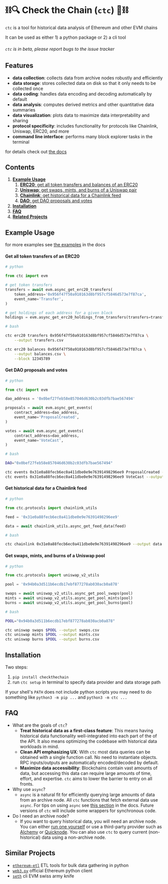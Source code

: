 # ⛓🔍 Check the Chain (`ctc`) 🔎⛓

`ctc` is a tool for historical data analysis of Ethereum and other EVM chains

It can be used as either 1) a python package or 2) a cli tool

###### *`ctc` is in beta, please report bugs to the issue tracker*


## Features
- **data collection**: collects data from archive nodes robustly and efficiently
- **data storage**: stores collected data on disk so that it only needs to be collected once
- **data coding**: handles data encoding and decoding automatically by default
- **data analysis**: computes derived metrics and other quantitative data summaries
- **data visualization**: plots data to maximize data interpretability and sharing
- **protocol specificity**: includes functionality for protocols like Chainlink, Uniswap, ERC20, and more
- **command line interface**: performs many block explorer tasks in the terminal

for details check out [the docs](/docs)


## Contents
1. [**Example Usage**](#example-usage)
    1. [**ERC20**: get all token transfers and balances of an ERC20](#get-all-token-transfers-of-an-erc20)
    2. [**Uniswap**: get swaps, mints, and burns of a Uniswap pair](#get-swaps-mints-and-burns-for-a-uniswap-pair)
    3. [**Chainlink**: get historical data for a Chainlink feed](#get-historical-data-for-a-chainlink-feed)
    4. [**DAO**: get DAO proposals and votes](#get-dao-proposals-and-votes)
2. [**Installation**](#installation)
3. [**FAQ**](#faq)
4. [**Related Projects**](#related-projects)


## Example Usage

for more examples see [the examples](/docs/examples) in the docs


#### Get all token transfers of an ERC20

```python
# python

from ctc import evm

# get token transfers
transfers = await evm.async_get_erc20_transfers(
    token_address='0x956f47f50a910163d8bf957cf5846d573e7f87ca',
    event_name='Transfer',
)

# get holdings of each address for a given block
holdings = evm.async_get_erc20_holdings_from_transfers(transfers=transfers, block=12345789)
```

```bash
# bash

ctc erc20 transfers 0x956f47f50a910163d8bf957cf5846d573e7f87ca \
    --output transfers.csv

ctc erc20 balances 0x956f47f50a910163d8bf957cf5846d573e7f87ca \
    --output balances.csv \
    --block 12345789
```

#### Get DAO proposals and votes

```python
# python

from ctc import evm

dao_address = '0x0bef27feb58e857046d630b2c03dfb7bae567494'

proposals = await evm.async_get_events(
    contract_address=dao_address,
    event_name='ProposalCreated',
)

votes = await evm.async_get_events(
    contract_address=dao_address,
    event_name='VoteCast',
)
```

```bash
# bash

DAO="0x0bef27feb58e857046d630b2c03dfb7bae567494"

ctc events 0x31e0a88fecb6ec0a411dbe0e9e76391498296ee9 ProposalCreated --output proposals.csv
ctc events 0x31e0a88fecb6ec0a411dbe0e9e76391498296ee9 VoteCast --output votes.csv
```

#### Get historical data for a Chainlink feed
```python
# python

from ctc.protocols import chainlink_utils

feed = '0x31e0a88fecb6ec0a411dbe0e9e76391498296ee9'

data = await chainlink_utils.async_get_feed_data(feed)
```

```bash
# bash

ctc chainlink 0x31e0a88fecb6ec0a411dbe0e9e76391498296ee9 --output data.csv
```

#### Get swaps, mints, and burns of a Uniswap pool

```python
# python

from ctc.protocols import uniswap_v2_utils

pool = '0x94b0a3d511b6ecdb17ebf877278ab030acb0a878'

swaps = await uniswap_v2_utils.async_get_pool_swaps(pool)
mints = await uniswap_v2_utils.async_get_pool_mints(pool)
burns = await uniswap_v2_utils.async_get_pool_burns(pool)
```

```bash
# bash

POOL="0x94b0a3d511b6ecdb17ebf877278ab030acb0a878"

ctc uniswap swaps $POOL --output swaps.csv
ctc uniswap mints $POOL --output mints.csv
ctc uniswap burns $POOL --output burns.csv
```


## Installation

Two steps:
1. `pip install checkthechain`
2. run `ctc setup` in terminal to specify data provider and data storage path

If your shell's `PATH` does not include python scripts you may need to do something like `python3 -m pip ...` and `python3 -m ctc ...`


## FAQ
- What are the goals of `ctc`?
    - **Treat historical data as a first-class feature**: This means having historical data functionality well-integrated into each part of the of the API. It also means optimizing the codebase with historical data workloads in mind.
    - **Clean API emphasizing UX**: With `ctc` most data queries can be obtained with a single function call. No need to instantiate objects. RPC inputs/outputs are automatically encoded/decoded by default.
    - **Maximize data accessibility**: Blockchains contain vast amounts of data, but accessing this data can require large amounts of time, effort, and expertise. `ctc` aims to lower the barrier to entry on all fronts.
- Why use `async`?
    - `async` is a natural fit for efficiently querying large amounts of data from an archive node. All `ctc` functions that fetch external data use `async`. For tips on using `async` see [this section](/docs/code_tour.md#async) in the docs. Future versions of `ctc` will include some wrappers for synchronous code.
- Do I need an archive node?
    - If you want to query historical data, you will need an archive node. You can either [run one yourself](https://github.com/ledgerwatch/erigon) or use a third-party provider such as [Alchemy](https://www.alchemy.com/) or [Quicknode](https://www.quicknode.com/). You can also use `ctc` to query current (non-historical) data using a non-archive node.


## Similar Projects
- [`ethereum-etl`](https://github.com/blockchain-etl/ethereum-etl) ETL tools for bulk data gathering in python
- [`web3.py`](https://github.com/ethereum/web3.py/) official Ethereum python client
- [`seth`](https://github.com/dapphub/dapptools/tree/master/src/seth) cli EVM swiss army knife

